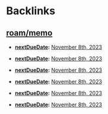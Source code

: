 
# Backlinks
## [roam/memo](<roam/memo.md>)
- **[nextDueDate](<nextDueDate.md>):** [November 8th, 2023](<November 8th, 2023.md>)

- **[nextDueDate](<nextDueDate.md>):** [November 8th, 2023](<November 8th, 2023.md>)

- **[nextDueDate](<nextDueDate.md>):** [November 8th, 2023](<November 8th, 2023.md>)

- **[nextDueDate](<nextDueDate.md>):** [November 8th, 2023](<November 8th, 2023.md>)

- **[nextDueDate](<nextDueDate.md>):** [November 8th, 2023](<November 8th, 2023.md>)

- **[nextDueDate](<nextDueDate.md>):** [November 8th, 2023](<November 8th, 2023.md>)

